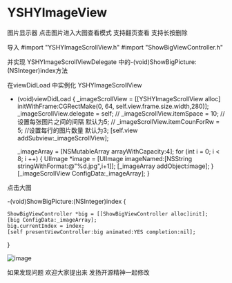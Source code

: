 # YSHYImageView
图片显示器 点击图片进入大图查看模式 支持翻页查看 支持长按删除

导入 
#import "YSHYImageScrollView.h"
#import "ShowBigViewController.h"

并实现 YSHYImageScrollViewDelegate 中的-(void)ShowBigPicture:(NSInteger)index方法

在viewDidLoad 中实例化 YSHYImageScrollView

- (void)viewDidLoad 
{
     _imageScrollView = [[YSHYImageScrollView alloc] initWithFrame:CGRectMake(0, 64, self.view.frame.size.width,280)];
    _imageScrollView.delegate = self;
//    _imageScrollView.itemSpace = 10; //设置每张图片之间的间隔  默认为5;
//    _imageScrollView.itemCounForRw = 5; //设置每行的图片数量  默认为3;
    [self.view addSubview:_imageScrollView];

    _imageArray = [NSMutableArray arrayWithCapacity:4];
    for (int i = 0; i < 8; i ++)
    {
        UIImage *image  = [UIImage imageNamed:[NSString stringWithFormat:@"%d.jpg",i+1]];
        [_imageArray addObject:image];
    }
    [_imageScrollView ConfigData:_imageArray];
}


点击大图


-(void)ShowBigPicture:(NSInteger)index
{

    ShowBigViewController *big = [[ShowBigViewController alloc]init];
    [big ConfigData:_imageArray];
    big.currentIndex = index;
    [self presentViewController:big animated:YES completion:nil];

    
}

![image](https://github.com/DecembeGrirl/YSHYImageView/blob/master/YSHYImageView/testImage/YSHYImage.gif)

如果发现问题 欢迎大家提出来 发扬开源精神一起修改

